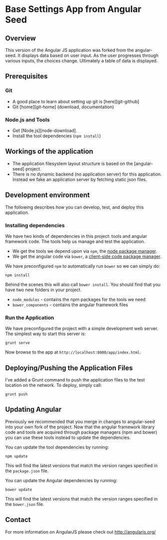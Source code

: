 # Base Settings App from Angular Seed


## Overview

This version of the Angular JS application was forked from the angular-seed.  It displays data based on user input.  As the user progresses through various inputs, the choices change.  Ultimately a table of data is displayed.


## Prerequisites

### Git

* A good place to learn about setting up git is [here][git-github]
* Git [home][git-home] (download, documentation)

### Node.js and Tools

* Get [Node.js][node-download].
* Install the tool dependencies (`npm install`)


## Workings of the application

* The application filesystem layout structure is based on the [angular-seed] project.
* There is no dynamic backend (no application server) for this application. Instead we fake an application server by fetching static json files.


## Development environment

The following describes how you can develop, test, and deploy this application.

### Installing dependencies

We have two kinds of dependencies in this project: tools and angular framework code.  The tools help
us manage and test the application.

* We get the tools we depend upon via `npm`, the [node package manager][npm].
* We get the angular code via `bower`, a [client-side code package manager][bower].

We have preconfigured `npm` to automatically run `bower` so we can simply do:

```
npm install
```

Behind the scenes this will also call `bower install`.  You should find that you have two new
folders in your project.

* `node_modules` - contains the npm packages for the tools we need
* `bower_components` - contains the angular framework files

### Run the Application

We have preconfigured the project with a simple development web server.  The simplest way to start
this server is:

```
grunt serve
```

Now browse to the app at `http://localhost:8000/app/index.html`.


## Deploying/Pushing the Application Files

I've added a Grunt command to push the application files to the test location on the network.  To deploy, simply call:
```
grunt push
```


## Updating Angular

Previously we recommended that you merge in changes to angular-seed into your own fork of the project.
Now that the angular framework library code and tools are acquired through package managers (npm and
bower) you can use these tools instead to update the dependencies.

You can update the tool dependencies by running:

```
npm update
```

This will find the latest versions that match the version ranges specified in the `package.json` file.

You can update the Angular dependencies by running:

```
bower update
```

This will find the latest versions that match the version ranges specified in the `bower.json` file.


## Contact

For more information on AngularJS please check out http://angularjs.org/

[git]: http://git-scm.com/
[bower]: http://bower.io
[npm]: https://www.npmjs.org/
[node]: http://nodejs.org
[protractor]: https://github.com/angular/protractor
[jasmine]: http://jasmine.github.io
[karma]: http://karma-runner.github.io
[travis]: https://travis-ci.org/
[http-server]: https://github.com/nodeapps/http-server
